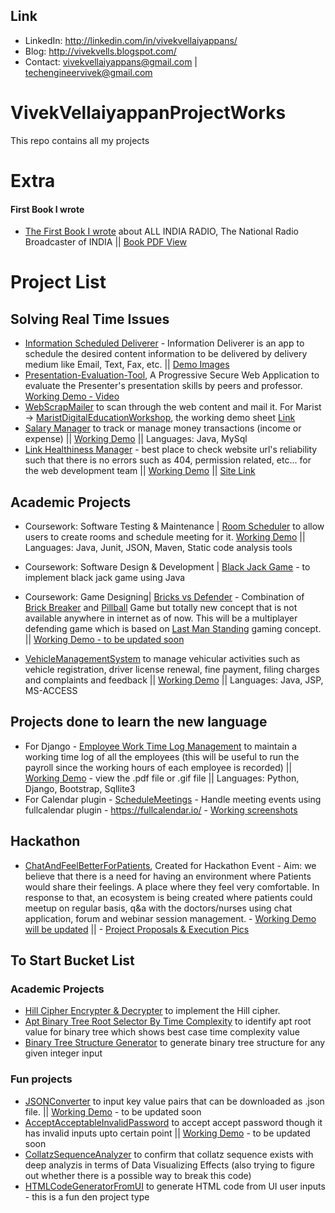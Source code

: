 ## Link
- LinkedIn: http://linkedin.com/in/vivekvellaiyappans/
- Blog: http://vivekvells.blogspot.com/
- Contact: vivekvellaiyappans@gmail.com | techengineervivek@gmail.com

# VivekVellaiyappanProjectWorks
This repo contains all my projects

# Extra
#### First Book I wrote
- [The First Book I wrote](http://vivekvells.blogspot.com/2018/01/a-view-over-all-india-radio-short.html) about ALL INDIA RADIO, The National Radio Broadcaster of INDIA || [Book PDF View](https://drive.google.com/file/d/0By7sRjzDcksBWWYxb21zejYtLWc/view)

# Project List

## Solving Real Time Issues
- [Information Scheduled Deliverer](https://github.com/vivekVells/InformationScheduledDeliverer) - Information Deliverer is an app to schedule the desired content information to be delivered by delivery medium like Email, Text, Fax, etc. || [Demo Images](https://github.com/vivekVells/InformationScheduledDeliverer#app-previews)
- [Presentation-Evaluation-Tool](https://github.com/vivekVells/Presentation-Evaluation-Tool), A Progressive Secure Web Application to evaluate the Presenter's presentation skills by peers and professor. [Working Demo - Video](https://drive.google.com/open?id=13AzwiiyqGelA-GXrr3fCDm-0DwkWvvty)
- [WebScrapMailer](https://github.com/vivekVells/WebScrapMailer) to scan through the web content and mail it. For Marist -> [MaristDigitalEducationWorkshop](https://github.com/vivekVells/WebScrapMailer/tree/master/MaristDigitalEducationWorkshop), the working demo sheet [Link](https://github.com/vivekVells/WebScrapMailer/tree/master/MaristDigitalEducationWorkshop#app-working-functionality-previews)
- [Salary Manager](https://github.com/vivekVells/Salary-Manager-Java-MySql-Project) to track or manage money transactions (income or expense) || [Working Demo](https://youtu.be/JTzFz7wpwvk) || Languages: Java, MySql
- [Link Healthiness Manager](https://github.com/vivekVells/LinkHealthinessMgr) - best place to check website url's reliability such that there is no errors such as 404, permission related, etc... for the web development team || [Working Demo](https://github.com/vivekVells/LinkHealthinessMgr#project-working-demo) || [Site Link](http://vivekvells.pythonanywhere.com/)


## Academic Projects
- Coursework: Software Testing & Maintenance | [Room Scheduler](https://github.com/vivekVells/MSCS721-roomScheduler) to allow users to create rooms and schedule meeting for it. [Working Demo](https://youtu.be/SZC_XPcPJgY) || Languages: Java, Junit, JSON, Maven, Static code analysis tools
- Coursework: Software Design & Development | [Black Jack Game](https://github.com/vivekVells/BlackJackGame) - to implement black jack game using Java
- Coursework: Game Designing| [Bricks vs Defender](https://github.com/vivekVells/GameDesignProgramming/tree/master/GamesDesigned/BricksVsDefender) - Combination of [Brick Breaker](https://en.wikipedia.org/wiki/Brick_Breaker) and [Pillball](https://en.wikipedia.org/wiki/Pinball) Game but totally new concept that is not available anywhere in internet as of now. This will be a multiplayer defending game which is based on [Last Man Standing](https://en.wikipedia.org/wiki/Last_man_standing_(gaming)) gaming concept. || [Working Demo - to be updated soon]()

- [VehicleManagementSystem](https://github.com/vivekVells/VehicleManagementSystem) to manage vehicular activities such as vehicle registration, driver license renewal, fine payment, filing charges and complaints and feedback || [Working Demo](https://github.com/vivekVells/VehicleManagementSystem/tree/master/demo) || Languages: Java, JSP, MS-ACCESS


## Projects done to learn the new language
- For Django - [Employee Work Time Log Management](https://github.com/vivekVells/EmployeeWorkTimeLogManagement) to maintain a working time log of all the employees (this will be useful to run the payroll since the working hours of each employee is recorded) || [Working Demo](https://github.com/vivekVells/EmployeeWorkTimeLogManagement/tree/master/demo) - view the .pdf file or .gif file || Languages: Python, Django, Bootstrap, Sqllite3
- For Calendar plugin - [ScheduleMeetings](https://github.com/vivekVells/ScheduleMeetings) - Handle meeting events using fullcalendar plugin - https://fullcalendar.io/ - [Working screenshots](https://github.com/vivekVells/ScheduleMeetings/tree/master/demo)

## Hackathon
- [ChatAndFeelBetterForPatients](https://github.com/vivekVells/ChatAndFeelBetterForPatients), Created for Hackathon Event - Aim: we believe that there is a need for having an environment where Patients would share their feelings. A place where they feel very comfortable. In response to that, an ecosystem is being created where patients could meetup on regular basis, q&a with the doctors/nurses using chat application, forum and webinar session management. - [Working Demo will be updated]() || - [Project Proposals & Execution Pics](https://github.com/vivekVells/ChatAndFeelBetterForPatients#team-members)

## To Start Bucket List

### Academic Projects
- [Hill Cipher Encrypter & Decrypter](https://github.com/vivekVells/HillCipherEncyptDecrypter) to implement the Hill cipher. 
- [Apt Binary Tree Root Selector By Time Complexity](https://github.com/vivekVells/AptBinaryTreeRootSelectByTimeComplexity) to identify apt root value for binary tree which shows best case time complexity value 
- [Binary Tree Structure Generator](https://github.com/vivekVells/BinaryTreeStructureGenerator) to generate binary tree structure for any given integer input

### Fun projects
- [JSONConverter](https://github.com/vivekVells/JSONConverter) to input key value pairs that can be downloaded as .json file. || [Working Demo]() - to be updated soon
- [AcceptAcceptableInvalidPassword](https://github.com/vivekVells/AcceptAcceptableInvalidPassword) to accept accept password though it has invalid inputs upto certain point || [Working Demo]() - to be updated soon
- [CollatzSequenceAnalyzer](https://github.com/vivekVells/CollatzSequenceAnalyzer) to confirm that collatz sequence exists with deep analyzis in terms of Data Visualizing Effects (also trying to figure out whether there is a possible way to break this code)
- [HTMLCodeGeneratorFromUI](https://github.com/vivekVells/HTMLCodeGeneratorFromUI) to generate HTML code from UI user inputs - this is a fun den project type
